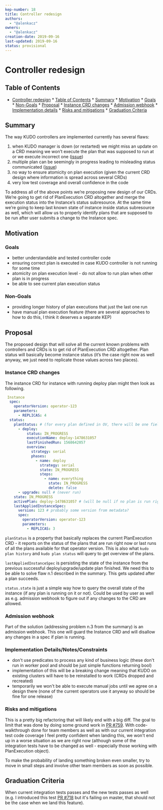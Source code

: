 ```yaml
---
kep-number: 18
title: Controller redesign
authors:
  - "@alenkacz"
owners:
  - "@alenkacz"
creation-date: 2019-09-16
last-updated: 2019-09-16
status: provisional
---
```


# Controller redesign

## Table of Contents

* [Controller redesign](#controller-redesign)
      * [Table of Contents](#table-of-contents)
      * [Summary](#summary)
      * [Motivation](#motivation)
         * [Goals](#goals)
         * [Non-Goals](#non-goals)
      * [Proposal](#proposal)
         * [Instance CRD changes](#instance-crd-changes)
         * [Admission webhook](#admission-webhook)
         * [Implementation details](#implementation-detailsnotesconstraints)
         * [Risks and mitigations](#risks-and-mitigations)
      * [Graduation Criteria](#graduation-criteria)

## Summary

The way KUDO controllers are implemented currently has several flaws:
1. when KUDO manager is down (or restarted) we might miss an update on a CRD meaning we won’t execute the plan that was supposed to run at or we execute incorrect one ([issue](https://github.com/kudobuilder/kudo/issues/422))
2. multiple plan can be seemingly in progress leading to misleading status communicated ([issue](https://github.com/kudobuilder/kudo/issues/628))
3. no way to ensure atomicity on plan execution (given the current CRD design where information is spread across several CRDs)
4. very low test coverage and overall confidence in the code

To address all of the above points we’re proposing new design of our CRDs. We’re going to get rid of PlanExecution CRD altogether and merge the execution status into the Instance’s status subresource. At the same time we’re going to keep last known state of instance inside status subresource as well, which will allow us to properly identify plans that are supposed to be run after user submits a change to the Instance spec.

## Motivation

### Goals

- better understandable and tested controller code
- ensuring correct plan is executed in case KUDO controller is not running for some time
- atomicity on plan execution level - do not allow to run plan when other plan is in progress
- be able to see current plan execution status

### Non-Goals

- providing longer history of plan executions that just the last one run
- have manual plan execution feature (there are several approaches to how to do this, I think it deserves a separate KEP)

## Proposal

The proposed design that will solve all the current known problems with controllers and CRDs is to get rid of PlanExecution CRD altogether. Plan status will basically become instance status (it’s the case right now as well anyway, we just need to replicate those values across two places). 

### Instance CRD changes

The instance CRD for instance with running deploy plan might then look as following.

```yaml
 Instance
  spec:
    operatorVersion: operator-123
    parameters:
      - REPLICAS: 4
  status:
    planStatus: # (for every plan defined in OV, there will be one field)
      - deploy:
          status: IN_PROGRESS
          executionName: deploy-1478631057
          lastFinishedRun: 1568642057
          overview:
            strategy: serial
            phases:
              - name: deploy
                strategy: serial
                state: IN_PROGRESS
                steps:
                  - name: everything
                    state: IN_PROGRESS
                    delete: false
      - upgrade: null # (never run)
    state: IN_PROGRESS
    activePlan: deploy-1478631057 # (will be null if no plan is run right now)
    lastAppliedInstanceSpec:
      version: 123 # probably some version from metadata?
      spec:
        operatorVersion: operator-123
        parameters:
          - REPLICAS: 3
```
`planStatus` is a property that basically replaces the current PlanExecution CRD - it reports on the status of the plans that are run right now or last runs of all the plans available for that operator version. This is also what `kudo plan history` and `kudo plan status` will query to get overview of the plans.

`lastAppliedInstanceSpec` is persisting the state of the instance from the previous successful deploy/upgrade/update plan finished. We need this to be able to solve flaw n.1 described in the summary. This gets updated after a plan succeeds.

`status.state` is just a simple way how to query the overall state of the instance (if any plan is running on it or not). Could be used by user as well as e.g. admission webhook to figure out if any changes to the CRD are allowed.

### Admission webhook

Part of the solution (addressing problem n.3 from the summary) is an admission webhook. This one will guard the Instance CRD and will disallow any changes in a spec if plan is running.

### Implementation Details/Notes/Constraints

- don't use predicates to process any kind of business logic (these don't run in worker pool and should be just simple functions returning bool)
- implementation of this will be a breaking change meaning that KUDO on existing clusters will have to be reinstalled to work (CRDs dropped and recreated)
- temporarily we won't be able to execute manual jobs until we agree on a design there (none of the current operators use it anyway so should be fine for one release)

### Risks and mitigations

This is a pretty big refactoring that will likely end with a big diff. The goal to limit that was done by doing some ground work in [PR #759](https://github.com/kudobuilder/kudo/pull/759). With code-walkthrough done for team members as well as with our current integration test code coverage I feel pretty confident when landing this, we won't end up in a worse situation as we are right now (although some of the integration tests have to be changed as well - especially those working with PlanExecution object).

To make the probability of landing something broken even smaller, try to move in small steps and involve other team members as soon as possible.

## Graduation Criteria

When current integration tests passes and the new tests passes as well (e.g. I introduced this test [PR #718](https://github.com/kudobuilder/kudo/pull/718) but it's failing on master, that should not be the case when we land this feature).